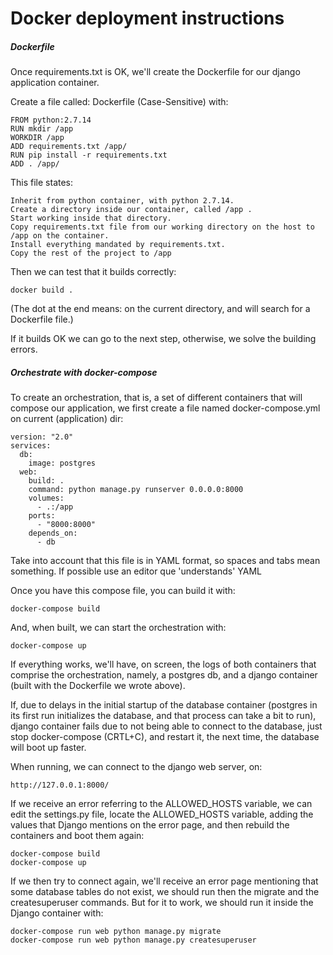 # Docker deployment instructions  

##### Dockerfile  
Once requirements.txt is OK, we'll create the Dockerfile for our django application container.

Create a file called: Dockerfile (Case-Sensitive) with:

    FROM python:2.7.14
    RUN mkdir /app
    WORKDIR /app
    ADD requirements.txt /app/
    RUN pip install -r requirements.txt
    ADD . /app/

This file states:

    Inherit from python container, with python 2.7.14.
    Create a directory inside our container, called /app .
    Start working inside that directory.
    Copy requirements.txt file from our working directory on the host to /app on the container.
    Install everything mandated by requirements.txt.
    Copy the rest of the project to /app

Then we can test that it builds correctly:
    
    docker build .

(The dot at the end means: on the current directory, and will search for a Dockerfile file.)

If it builds OK we can go to the next step, otherwise, we solve the building errors.

##### Orchestrate with docker-compose  
    
To create an orchestration, that is, a set of different containers that will compose our application, 
we first create a file named docker-compose.yml on current (application) dir:

    version: "2.0"
    services:
      db:
        image: postgres
      web:
        build: .
        command: python manage.py runserver 0.0.0.0:8000
        volumes:
          - .:/app
        ports:
          - "8000:8000"
        depends_on:
          - db

Take into account that this file is in YAML format, so spaces and tabs mean something. If possible use an editor que 'understands' YAML

Once you have this compose file, you can build it with:

    docker-compose build

And, when built, we can start the orchestration with:

    docker-compose up

If everything works, we'll have, on screen, the logs of both containers that comprise the orchestration, namely, a postgres db, and a django container (built with the Dockerfile we wrote above).

If, due to delays in the initial startup of the database container (postgres in its first run initializes the database, and that process can take a bit to run), django container fails due to not being able to connect to the database, just stop docker-compose (CRTL+C), and restart it, the next time, the database will boot up faster.

When running, we can connect to the django web server, on:

    http://127.0.0.1:8000/

If we receive an error referring to the ALLOWED_HOSTS variable, we can edit the settings.py file, locate the ALLOWED_HOSTS variable, adding the values that Django mentions on the error page, and then rebuild the containers and boot them again:

    docker-compose build
    docker-compose up

If we then try to connect again, we'll receive an error page mentioning that some database tables do not exist, we should run then the migrate and the createsuperuser commands. But for it to work, we should run it inside the Django container with:

    docker-compose run web python manage.py migrate
    docker-compose run web python manage.py createsuperuser
